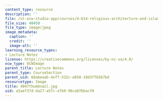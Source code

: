 ```yaml
---
content_type: resource
description: ''
file: /ol-ocw-studio-app/courses/4-614-religious-architecture-and-islamic-cultures-fall-2002/a5aef37dda27a5fcefb998ca07bbacf0_4047thumbnail.jpg
file_size: 40450
file_type: image/jpeg
image_metadata:
  caption: ''
  credit: ''
  image-alt: ''
learning_resource_types:
- Lecture Notes
license: https://creativecommons.org/licenses/by-nc-sa/4.0/
ocw_type: OCWImage
parent_title: Lecture Notes
parent_type: CourseSection
parent_uid: 68abeaab-4eff-532c-e858-18d3ffb567bd
resourcetype: Image
title: 4047thumbnail.jpg
uid: a5aef37d-da27-a5fc-efb9-98ca07bbacf0
---
```


